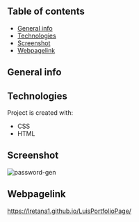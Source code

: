 ## Table of contents
* [General info](#general-info)
* [Technologies](#technologies)
* [Screenshot](#screenshot)
* [Webpagelink](#Webpagelink)

## General info


	
## Technologies
Project is created with:
* CSS
* HTML

## Screenshot
![password-gen](./images/pw-gen-proj.png?raw=true)

## Webpagelink
https://lretana1.github.io/LuisPortfolioPage/
